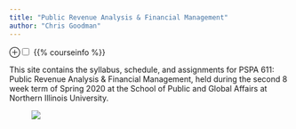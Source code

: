 ```yaml
---
title: "Public Revenue Analysis & Financial Management"
author: "Chris Goodman"
---
```




<p><span><label for="sn-1" class="margin-toggle">&#8853;</label><input type="checkbox" id="sn-1" class="margin-toggle"/><span class="marginnote"> {{% courseinfo %}}

</span></span> <span class="newthought">This site contains</span> the syllabus, schedule, and assignments for PSPA 611: Public Revenue Analysis & Financial Management, held during the second 8 week term of Spring 2020 at the School of Public and Global Affairs at Northern Illinois University.</p>

<figure>
<a href="/images/eval-flowchart.png"><img src="/images/eval-flowchart.png" /></a>
</figure>
